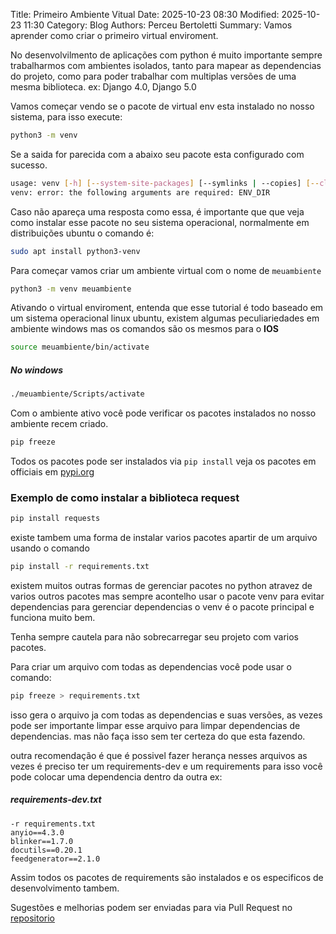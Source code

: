 Title: Primeiro Ambiente Vitual
Date: 2025-10-23 08:30
Modified: 2025-10-23 11:30
Category: Blog
Authors: Perceu Bertoletti
Summary: Vamos aprender como criar o primeiro virtual enviroment.

No desenvolvilmento de aplicações com python é muito importante sempre trabalharmos com ambientes isolados, tanto para mapear as dependencias do projeto, como para poder trabalhar com multiplas versões de uma mesma biblioteca. 
ex: Django 4.0, Django 5.0

Vamos começar vendo se o pacote de virtual env esta instalado no nosso sistema, para isso execute:

```bash
python3 -m venv
```

Se a saida for parecida com a abaixo seu pacote esta configurado com sucesso.

```bash
usage: venv [-h] [--system-site-packages] [--symlinks | --copies] [--clear] [--upgrade] [--without-pip] [--prompt PROMPT] [--upgrade-deps] ENV_DIR [ENV_DIR ...]
venv: error: the following arguments are required: ENV_DIR
```

Caso não apareça uma resposta como essa, é importante que que veja como instalar esse pacote no seu sistema operacional, normalmente em distribuições ubuntu o comando é:

```bash
sudo apt install python3-venv
```

Para começar vamos criar um ambiente virtual com o nome de `meuambiente` 

```bash
python3 -m venv meuambiente
```

Ativando o virtual enviroment, entenda que esse tutorial é todo baseado em um sistema operacional linux ubuntu, existem algumas peculiariedades em ambiente windows mas os comandos são os mesmos para o **IOS**

```bash
source meuambiente/bin/activate
```

##### No windows

```bash
./meuambiente/Scripts/activate
```

Com o ambiente ativo você pode verificar os pacotes instalados no nosso ambiente recem criado.

```bash
pip freeze
```

Todos os pacotes pode ser instalados via `pip install` veja os pacotes em officiais em [pypi.org](https://pypi.org/)

### Exemplo de como instalar a biblioteca request

```bash
pip install requests
```

existe tambem uma forma de instalar varios pacotes apartir de um arquivo usando o comando 

```bash
pip install -r requirements.txt
```

existem muitos outras formas de gerenciar pacotes no python atravez de varios outros pacotes mas sempre acontelho usar o pacote venv para evitar dependencias para gerenciar dependencias o venv é o pacote principal e funciona muito bem.

Tenha sempre cautela para não sobrecarregar seu projeto com varios pacotes.

Para criar um arquivo com todas as dependencias você pode usar o comando:

```bash
pip freeze > requirements.txt
```

isso gera o arquivo ja com todas as dependencias e suas versões, as vezes pode ser importante limpar esse arquivo para limpar dependencias de dependencias. mas não faça isso sem ter certeza do que esta fazendo.

outra recomendação é que é possivel fazer herança nesses arquivos as vezes é preciso ter um requirements-dev e um requirements
para isso você pode colocar uma dependencia dentro da outra ex:

##### requirements-dev.txt
```
-r requirements.txt
anyio==4.3.0
blinker==1.7.0
docutils==0.20.1
feedgenerator==2.1.0
```

Assim todos os pacotes de requirements são instalados e os especificos de desenvolvimento tambem.

Sugestões e melhorias podem ser enviadas para via Pull Request no [repositorio](https://github.com/grupy-sao-marcos/grupy-sao-marcos.github.io)